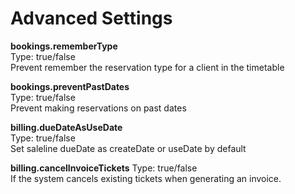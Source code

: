 
Advanced Settings
============================

**bookings.rememberType**  
Type: true/false  
Prevent remember the reservation type for a client in the timetable

**bookings.preventPastDates**  
Type: true/false  
Prevent making reservations on past dates

**billing.dueDateAsUseDate**  
Type: true/false              
Set saleline dueDate as createDate or useDate by default

**billing.cancelInvoiceTickets**
Type: true/false  
If the system cancels existing tickets when generating an invoice.



